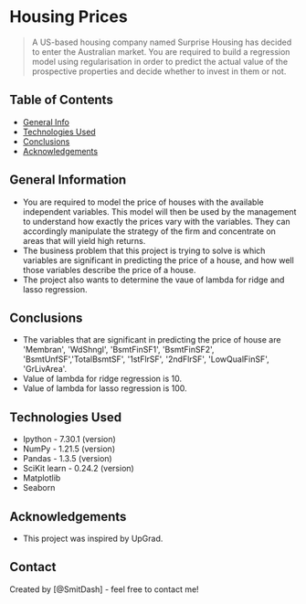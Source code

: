 # Housing Prices
> A US-based housing company named Surprise Housing has decided to enter the Australian market. You are required to build a regression model using regularisation in order to predict the actual value of the prospective properties and decide whether to invest in them or not.


## Table of Contents
* [General Info](#general-information)
* [Technologies Used](#technologies-used)
* [Conclusions](#conclusions)
* [Acknowledgements](#acknowledgements)

<!-- You can include any other section that is pertinent to your problem -->

## General Information
- You are required to model the price of houses with the available independent variables. This model will then be used by the management to understand how exactly the prices vary with the variables. They can accordingly manipulate the strategy of the firm and concentrate on areas that will yield high returns.
- The business problem that this project is trying to solve is which variables are significant in predicting the price of a house, and how well those variables describe the price of a house.
- The project also wants to determine the vaue of lambda for ridge and lasso regression.

<!-- You don't have to answer all the questions - just the ones relevant to your project. -->

## Conclusions
- The variables that are significant in predicting the price of house are 'Membran', 'WdShngl', 'BsmtFinSF1', 'BsmtFinSF2', 'BsmtUnfSF','TotalBsmtSF', '1stFlrSF', '2ndFlrSF', 'LowQualFinSF', 'GrLivArea'.
- Value of lambda for ridge regression is 10.
- Value of lambda for lasso regression is 100.

<!-- You don't have to answer all the questions - just the ones relevant to your project. -->


## Technologies Used
- Ipython - 7.30.1 (version)
- NumPy - 1.21.5 (version)
- Pandas - 1.3.5 (version)
- SciKit learn - 0.24.2 (version)
- Matplotlib
- Seaborn

<!-- As the libraries versions keep on changing, it is recommended to mention the version of library used in this project -->

## Acknowledgements

- This project was inspired by UpGrad.


## Contact
Created by [@SmitDash] - feel free to contact me!


<!-- Optional -->
<!-- ## License -->
<!-- This project is open source and available under the [... License](). -->

<!-- You don't have to include all sections - just the one's relevant to your project -->